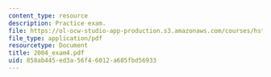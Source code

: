 ```yaml
---
content_type: resource
description: Practice exam.
file: https://ol-ocw-studio-app-production.s3.amazonaws.com/courses/hst-131-introduction-to-neuroscience-fall-2005/858ab445ed3a56f46012a685fbd56933_2004_exam4.pdf
file_type: application/pdf
resourcetype: Document
title: 2004_exam4.pdf
uid: 858ab445-ed3a-56f4-6012-a685fbd56933
---
```

